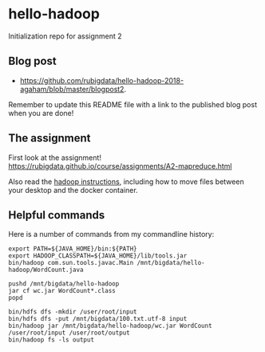 # hello-hadoop
Initialization repo for assignment 2

## Blog post

+ https://github.com/rubigdata/hello-hadoop-2018-agaham/blob/master/blogpost2.

Remember to update this README file with a link to the published blog post when you are done!

## The assignment

First look at the assignment!
https://rubigdata.github.io/course/assignments/A2-mapreduce.html

Also read the [hadoop instructions](https://rubigdata.github.io/course/background/hadoop.html),
including how to move files between your desktop and the docker container.

## Helpful commands

Here is a number of commands from my commandline history:

    export PATH=${JAVA_HOME}/bin:${PATH}
    export HADOOP_CLASSPATH=${JAVA_HOME}/lib/tools.jar
    bin/hadoop com.sun.tools.javac.Main /mnt/bigdata/hello-hadoop/WordCount.java

    pushd /mnt/bigdata/hello-hadoop
    jar cf wc.jar WordCount*.class
    popd

    bin/hdfs dfs -mkdir /user/root/input
    bin/hdfs dfs -put /mnt/bigdata/100.txt.utf-8 input
    bin/hadoop jar /mnt/bigdata/hello-hadoop/wc.jar WordCount /user/root/input /user/root/output
    bin/hadoop fs -ls output


